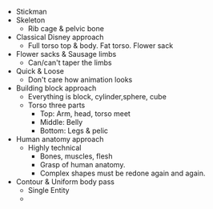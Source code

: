 - Stickman
- Skeleton
  - Rib cage & pelvic bone
- Classical Disney approach
  - Full torso top & body. Fat torso. Flower sack
- Flower sacks & Sausage limbs
  - Can/can't taper the limbs
- Quick & Loose
  - Don't care how animation looks
- Building block approach
  - Everything is block, cylinder,sphere, cube
  - Torso three parts
    - Top: Arm, head, torso meet
    - Middle: Belly
    - Bottom: Legs & pelic
- Human anatomy approach
  - Highly technical
    - Bones, muscles, flesh
    - Grasp of human anatomy.
    - Complex shapes must be redone again and again.
- Contour & Uniform body pass
  - Single Entity
  -
